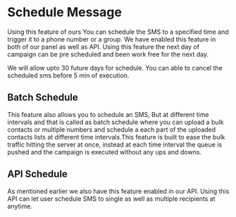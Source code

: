 # Schedule Message

Using this feature of ours You can schedule the SMS to a specified time and trigger it to a phone number or a group. 
We have enabled this feature in both of our panel as well as API. Using this feature the next day of campaign can be pre scheduled and been work free for the next day.

We will allow upto 30 future days for schedule. You can able to cancel the scheduled sms before 5 min of execution.

## Batch Schedule

This feature also allows you to schedule an SMS, But at different time intervals and that is called as batch schedule where you can upload a bulk contacts or multiple numbers and schedule a each part of the uploaded contacts lists at different time intervals.This feature is built to ease the bulk traffic hitting the server at once, instead  at each time interval the queue is pushed and the campaign is executed without any ups and downs.

## API Schedule

As mentioned earlier we also have this feature enabled in our API. Using this API can let user schedule SMS to single as well as multiple recipients at anytime.
